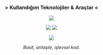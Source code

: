 

<!-- Kullandığım teknolojiler -->
<h3 align="center"> > Kullandığım Teknolojiler & Araçlar < </h3>
<p align="center">
  <a href="https://skillicons.dev">
    <img src="https://skillicons.dev/icons?i=python,go,rust,js,ts,html,css,electron,vscode,powershell&perline=5&theme=dark" />
  </a>
</p>

<!-- GitHub İstatistiklerim -->
<p align="center">
  <img src ="https://github-readme-stats.vercel.app/api?username=ArdaYILDIZ-DEV&show_icons=true&count_private=true&theme=darcula&hide_border=true&bg_color=00000000&hide=issues,contribs">
  <img src ="https://github-readme-stats.vercel.app/api/top-langs/?username=ArdaYILDIZ-DEV&layout=compact&hide_border=true&theme=darcula&bg_color=00000000&langs_count=6&hide=jupyter%20notebook,tex,css,php&exclude_repo=Pacman-AI">
</p>

<p align="center">
  <img src="https://github-readme-stats.vercel.app/api/wakatime?username=ArdaDEV&layout=compact&theme=darcula&hide_border=true&bg_color=00000000&v=5" />
</p>
  
<!-- Motto -->
<p align="center">
  <em>Basit, anlaşılır, işlevsel kod.</em>
</p>

